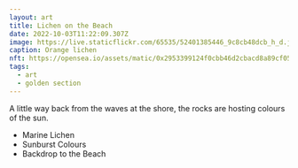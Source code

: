 ```yaml
---
layout: art
title: Lichen on the Beach
date: 2022-10-03T11:22:09.307Z
image: https://live.staticflickr.com/65535/52401385446_9c8cb48dcb_h_d.jpg
caption: Orange lichen
nft: https://opensea.io/assets/matic/0x2953399124f0cbb46d2cbacd8a89cf0599974963/48162648330355413914028108631647327469322174667090404439099707912904085864449/
tags:
  - art
  - golden section
---
```

A little way back from the waves at the shore, the rocks are hosting colours of the sun. 

* Marine Lichen
* Sunburst Colours
* Backdrop to the Beach
